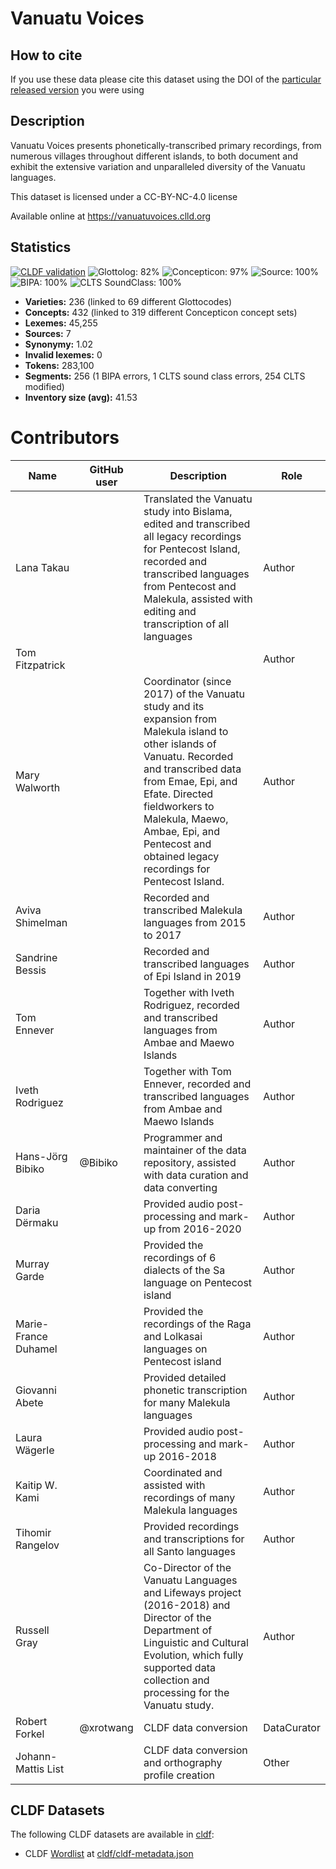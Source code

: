 # Vanuatu Voices

## How to cite

If you use these data please cite
this dataset using the DOI of the [particular released version](../../releases/) you were using

## Description


Vanuatu Voices presents phonetically-transcribed primary recordings, from numerous villages throughout different islands, to both document and exhibit the extensive variation and unparalleled diversity of the Vanuatu languages.

This dataset is licensed under a CC-BY-NC-4.0 license

Available online at https://vanuatuvoices.clld.org

## Statistics


[![CLDF validation](https://github.com/lexibank/vanuatuvoices/workflows/CLDF-validation/badge.svg)](https://github.com/lexibank/vanuatuvoices/actions?query=workflow%3ACLDF-validation)
![Glottolog: 82%](https://img.shields.io/badge/Glottolog-82%25-yellowgreen.svg "Glottolog: 82%")
![Concepticon: 97%](https://img.shields.io/badge/Concepticon-97%25-green.svg "Concepticon: 97%")
![Source: 100%](https://img.shields.io/badge/Source-100%25-brightgreen.svg "Source: 100%")
![BIPA: 100%](https://img.shields.io/badge/BIPA-100%25-brightgreen.svg "BIPA: 100%")
![CLTS SoundClass: 100%](https://img.shields.io/badge/CLTS%20SoundClass-100%25-brightgreen.svg "CLTS SoundClass: 100%")

- **Varieties:** 236 (linked to 69 different Glottocodes)
- **Concepts:** 432 (linked to 319 different Concepticon concept sets)
- **Lexemes:** 45,255
- **Sources:** 7
- **Synonymy:** 1.02
- **Invalid lexemes:** 0
- **Tokens:** 283,100
- **Segments:** 256 (1 BIPA errors, 1 CLTS sound class errors, 254 CLTS modified)
- **Inventory size (avg):** 41.53

# Contributors

Name               | GitHub user     | Description                                                                                                                                                                                                                                                                                         | Role
---                | ---             |-----------------------------------------------------------------------------------------------------------------------------------------------------------------------------------------------------------------------------------------------------------------------------------------------------| ---
Lana Takau |  | Translated the Vanuatu study into Bislama, edited and transcribed all legacy recordings for Pentecost Island, recorded and transcribed languages from Pentecost and Malekula, assisted with editing and transcription of all languages                                                              | Author
Tom Fitzpatrick | |                                                                                                                                                                                                                                                                                                     | Author
Mary Walworth |  | Coordinator (since 2017) of the Vanuatu study and its expansion from Malekula island to other islands of Vanuatu. Recorded and transcribed data from Emae, Epi, and Efate. Directed fieldworkers to Malekula, Maewo, Ambae, Epi, and Pentecost and obtained legacy recordings for Pentecost Island. | Author
Aviva Shimelman |  | Recorded and transcribed Malekula languages from 2015 to 2017                                                                                                                                                                                                                                       | Author
Sandrine Bessis |  | Recorded and transcribed languages of Epi Island in 2019                                                                                                                                                                                                                                            | Author
Tom Ennever |  | Together with Iveth Rodriguez, recorded and transcribed languages from Ambae and Maewo Islands                                                                                                                                                                                                      | Author
Iveth Rodriguez |  | Together with Tom Ennever, recorded and transcribed languages from Ambae and Maewo Islands                                                                                                                                                                                                          | Author
Hans-Jörg Bibiko | @Bibiko | Programmer and maintainer of the data repository, assisted with data curation and data converting                                                                                                                                                                                                   | Author
Daria Dërmaku |  | Provided audio post-processing and mark-up from 2016-2020                                                                                                                                                                                                                                           | Author
Murray Garde |  | Provided the recordings of 6 dialects of the Sa language on Pentecost island                                                                                                                                                                                                                        | Author
Marie-France Duhamel |  | Provided the recordings of the Raga and Lolkasai languages on Pentecost island                                                                                                                                                                                                                      | Author
Giovanni Abete |  | Provided detailed phonetic transcription for many Malekula languages                                                                                                                                                                                                                                | Author
Laura Wägerle |  | Provided audio post-processing and mark-up 2016-2018                                                                                                                                                                                                                                                | Author
Kaitip W. Kami |  | Coordinated and assisted with recordings of many Malekula languages                                                                                                                                                                                                                                 | Author
Tihomir Rangelov |  | Provided recordings and transcriptions for all Santo languages                                                                                                                                                                                                                                      | Author
Russell Gray |  | Co-Director of the Vanuatu Languages and Lifeways project (2016-2018) and Director of the Department of Linguistic and Cultural Evolution, which fully supported data collection and processing for the Vanuatu study.                                                                              | Author
Robert Forkel | @xrotwang | CLDF data conversion                                                                                                                                                                                                                                                                                | DataCurator
Johann-Mattis List |  | CLDF data conversion and orthography profile creation                                                                                                                                                                                                                                               | Other




## CLDF Datasets

The following CLDF datasets are available in [cldf](cldf):

- CLDF [Wordlist](https://github.com/cldf/cldf/tree/master/modules/Wordlist) at [cldf/cldf-metadata.json](cldf/cldf-metadata.json)